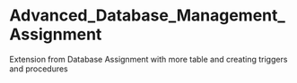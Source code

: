 # Advanced_Database_Management_Assignment
Extension from Database Assignment with more table and creating triggers and procedures
